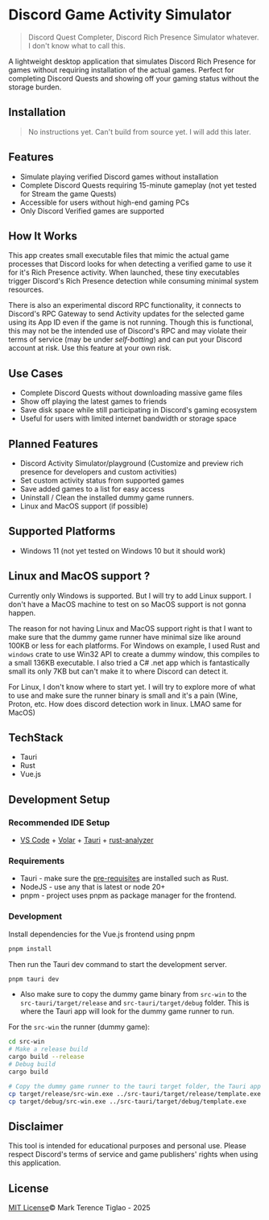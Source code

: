 # Discord Game Activity Simulator

> Discord Quest Completer, Discord Rich Presence Simulator whatever. I don't know what to call this.

A lightweight desktop application that simulates Discord Rich Presence for games without requiring installation of the actual games. Perfect for completing Discord Quests and showing off your gaming status without the storage burden.

## Installation

> No instructions yet. Can't build from source yet. I will add this later.

## Features

- Simulate playing verified Discord games without installation
- Complete Discord Quests requiring 15-minute gameplay (not yet tested for Stream the game Quests)
- Accessible for users without high-end gaming PCs
- Only Discord Verified games are supported

## How It Works

This app creates small executable files that mimic the actual game processes that Discord looks for when detecting a verified game to use it for it's Rich Presence activity. When launched, these tiny executables trigger Discord's Rich Presence detection while consuming minimal system resources.

There is also an experimental discord RPC functionality, it connects to Discord's RPC Gateway to send Activity updates for the selected game using its App ID even if the game is not running. Though this is functional, this may not be the intended use of Discord's RPC and may violate their terms of service (may be under _self-botting_) and can put your Discord account at risk. Use this feature at your own risk.

## Use Cases

- Complete Discord Quests without downloading massive game files
- Show off playing the latest games to friends
- Save disk space while still participating in Discord's gaming ecosystem
- Useful for users with limited internet bandwidth or storage space

## Planned Features

- Discord Activity Simulator/playground (Customize and preview rich presence for developers and custom activities)
- Set custom activity status from supported games
- Save added games to a list for easy access
- Uninstall / Clean the installed dummy game runners.
- Linux and MacOS support (if possible)

## Supported Platforms

- Windows 11 (not yet tested on Windows 10 but it should work)

## Linux and MacOS support ?

Currently only Windows is supported. But I will try to add Linux support. I don't have a MacOS machine to test on so MacOS support is not gonna happen.

The reason for not having Linux and MacOS support right is that I want to make sure that the dummy game runner have minimal size like around 100KB or less for each platforms. For Windows on example, I used Rust and `windows` crate to use Win32 API to create a dummy window, this compiles to a small 136KB executable. I also tried a C# .net app which is fantastically small its only 7KB but can't make it to where Discord can detect it.

For Linux, I don't know where to start yet. I will try to explore more of what to use and make sure the runner binary is small and it's a pain (Wine, Proton, etc. How does discord detection work in linux. LMAO same for MacOS)

## TechStack

- Tauri
- Rust
- Vue.js

## Development Setup

### Recommended IDE Setup

- [VS Code](https://code.visualstudio.com/) + [Volar](https://marketplace.visualstudio.com/items?itemName=Vue.volar) + [Tauri](https://marketplace.visualstudio.com/items?itemName=tauri-apps.tauri-vscode) + [rust-analyzer](https://marketplace.visualstudio.com/items?itemName=rust-lang.rust-analyzer)

### Requirements

- Tauri - make sure the [pre-requisites](https://tauri.app/v1/guides/getting-started/prerequisites/) are installed such as Rust.
- NodeJS - use any that is latest or node 20+
- pnpm - project uses pnpm as package manager for the frontend.

### Development

Install dependencies for the Vue.js frontend using pnpm

```bash
pnpm install
```

Then run the Tauri dev command to start the development server. 

```bash
pnpm tauri dev
```

- Also make sure to copy the dummy game binary from `src-win` to the `src-tauri/target/release` and `src-tauri/target/debug` folder. This is where the Tauri app will look for the dummy game runner to run.

For the `src-win` the runner (dummy game):

```bash
cd src-win  
# Make a release build
cargo build --release
# Debug build
cargo build

# Copy the dummy game runner to the tauri target folder, the Tauri app needs this executable to run the dummy game.
cp target/release/src-win.exe ../src-tauri/target/release/template.exe
cp target/debug/src-win.exe ../src-tauri/target/debug/template.exe
```

## Disclaimer

This tool is intended for educational purposes and personal use. Please respect Discord's terms of service and game publishers' rights when using this application.

## License

[MIT License](LICENSE)© Mark Terence Tiglao - 2025
